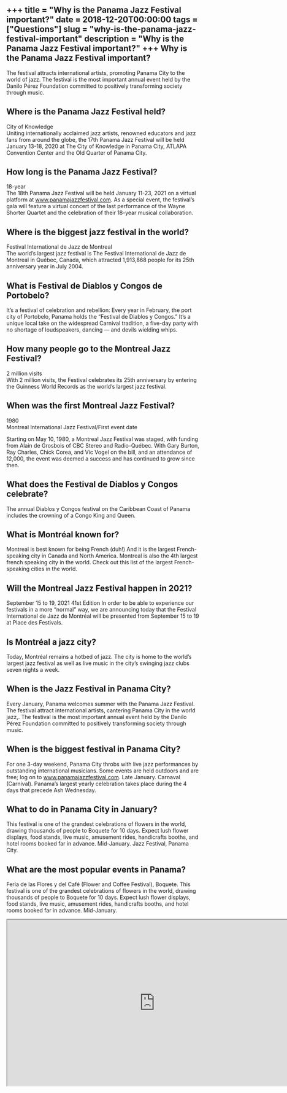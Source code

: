 +++
title = "Why is the Panama Jazz Festival important?"
date = 2018-12-20T00:00:00
tags = ["Questions"]
slug = "why-is-the-panama-jazz-festival-important"
description = "Why is the Panama Jazz Festival important?"
+++
Why is the Panama Jazz Festival important?
------------------------------------------

The festival attracts international artists, promoting Panama City to the world of jazz. The festival is the most important annual event held by the Danilo Pérez Foundation committed to positively transforming society through music.

Where is the Panama Jazz Festival held?
---------------------------------------

City of Knowledge  
Uniting internationally acclaimed jazz artists, renowned educators and jazz fans from around the globe, the 17th Panama Jazz Festival will be held January 13-18, 2020 at The City of Knowledge in Panama City, ATLAPA Convention Center and the Old Quarter of Panama City.

How long is the Panama Jazz Festival?
-------------------------------------

18-year  
The 18th Panama Jazz Festival will be held January 11-23, 2021 on a virtual platform at www.panamajazzfestival.com. As a special event, the festival’s gala will feature a virtual concert of the last performance of the Wayne Shorter Quartet and the celebration of their 18-year musical collaboration.

Where is the biggest jazz festival in the world?
------------------------------------------------

Festival International de Jazz de Montreal  
The world’s largest jazz festival is The Festival International de Jazz de Montreal in Québec, Canada, which attracted 1,913,868 people for its 25th anniversary year in July 2004.

What is Festival de Diablos y Congos de Portobelo?
--------------------------------------------------

It’s a festival of celebration and rebellion: Every year in February, the port city of Portobelo, Panama holds the “Festival de Diablos y Congos.” It’s a unique local take on the widespread Carnival tradition, a five-day party with no shortage of loudspeakers, dancing — and devils wielding whips.

How many people go to the Montreal Jazz Festival?
-------------------------------------------------

2 million visits  
With 2 million visits, the Festival celebrates its 25th anniversary by entering the Guinness World Records as the world’s largest jazz festival.

When was the first Montreal Jazz Festival?
------------------------------------------

1980  
Montreal International Jazz Festival/First event date

Starting on May 10, 1980, a Montreal Jazz Festival was staged, with funding from Alain de Grosbois of CBC Stereo and Radio-Québec. With Gary Burton, Ray Charles, Chick Corea, and Vic Vogel on the bill, and an attendance of 12,000, the event was deemed a success and has continued to grow since then.

What does the Festival de Diablos y Congos celebrate?
-----------------------------------------------------

The annual Diablos y Congos festival on the Caribbean Coast of Panama includes the crowning of a Congo King and Queen.

What is Montréal known for?
---------------------------

Montreal is best known for being French (duh!) And it is the largest French-speaking city in Canada and North America. Montreal is also the 4th largest french speaking city in the world. Check out this list of the largest French-speaking cities in the world.

Will the Montreal Jazz Festival happen in 2021?
-----------------------------------------------

September 15 to 19, 2021 41st Edition In order to be able to experience our festivals in a more “normal” way, we are announcing today that the Festival International de Jazz de Montréal will be presented from September 15 to 19 at Place des Festivals.

Is Montréal a jazz city?
------------------------

Today, Montréal remains a hotbed of jazz. The city is home to the world’s largest jazz festival as well as live music in the city’s swinging jazz clubs seven nights a week.

When is the Jazz Festival in Panama City?
-----------------------------------------

Every January, Panama welcomes summer with the Panama Jazz Festival. The festival attract international artists, cantering Panama City in the world jazz,. The festival is the most important annual event held by the Danilo Pérez Foundation committed to positively transforming society through music.

When is the biggest festival in Panama City?
--------------------------------------------

For one 3-day weekend, Panama City throbs with live jazz performances by outstanding international musicians. Some events are held outdoors and are free; log on to www.panamajazzfestival.com. Late January. Carnaval (Carnival). Panama’s largest yearly celebration takes place during the 4 days that precede Ash Wednesday.

What to do in Panama City in January?
-------------------------------------

This festival is one of the grandest celebrations of flowers in the world, drawing thousands of people to Boquete for 10 days. Expect lush flower displays, food stands, live music, amusement rides, handicrafts booths, and hotel rooms booked far in advance. Mid-January. Jazz Festival, Panama City.

What are the most popular events in Panama?
-------------------------------------------

Feria de las Flores y del Café (Flower and Coffee Festival), Boquete. This festival is one of the grandest celebrations of flowers in the world, drawing thousands of people to Boquete for 10 days. Expect lush flower displays, food stands, live music, amusement rides, handicrafts booths, and hotel rooms booked far in advance. Mid-January.

<iframe allow="accelerometer; autoplay; clipboard-write; encrypted-media; gyroscope; picture-in-picture" allowfullscreen="" class="__youtube_prefs__  epyt-is-override  no-lazyload" data-no-lazy="1" data-origheight="433" data-origwidth="770" data-skipgform_ajax_framebjll="" height="433" id="_ytid_40594" loading="lazy" src="https://www.youtube.com/embed/f9L1qmq6VtY?enablejsapi=1&autoplay=0&cc_load_policy=0&cc_lang_pref=&iv_load_policy=1&loop=0&modestbranding=0&rel=1&fs=1&playsinline=0&autohide=2&theme=dark&color=red&controls=1&" title="YouTube player" width="770"></iframe>